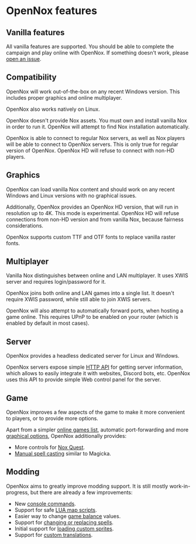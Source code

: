 # OpenNox features

## Vanilla features

All vanilla features are supported. You should be able to complete the campaign and play online with OpenNox.
If something doesn't work, please [open an issue](https://github.com/noxworld-dev/opennox/issues/new/choose).

## Compatibility

OpenNox will work out-of-the-box on any recent Windows version. This includes proper graphics and online multiplayer.

OpenNox also works natively on Linux.

OpenNox doesn't provide Nox assets. You must own and install vanilla Nox in order to run it.
OpenNox will attempt to find Nox installation automatically.

OpenNox is able to connect to regular Nox servers, as well as Nox players will be able to connect to OpenNox servers.
This is only true for regular version of OpenNox. OpenNox HD will refuse to connect with non-HD players.

## Graphics

OpenNox can load vanilla Nox content and should work on any recent Windows and Linux versions with no graphical issues.

Additionally, OpenNox provides an OpenNox HD version, that will run in resolution up to 4K. This mode is experimental.
OpenNox HD will refuse connections from non-HD version and from vanilla Nox, because fairness considerations.

OpenNox supports custom TTF and OTF fonts to replace vanilla raster fonts.

## Multiplayer

Vanilla Nox distinguishes between online and LAN multiplayer. It uses XWIS server and requires login/password for it.

OpenNox joins both online and LAN games into a single list. It doesn't require XWIS password, while still able to join XWIS servers.

OpenNox will also attempt to automatically forward ports, when hosting a game online.
This requires UPnP to be enabled on your router (which is enabled by default in most cases). 

## Server

OpenNox provides a headless dedicated server for Linux and Windows.

OpenNox servers expose simple [HTTP API](server-api.md) for getting server information,
which allows to easily integrate it with websites, Discord bots, etc.
OpenNox uses this API to provide simple Web control panel for the server.

## Game

OpenNox improves a few aspects of the game to make it more convenient to players, or to provide more options.

Apart from a simpler [online games list](#multiplayer), automatic port-forwarding and more [graphical options](#graphics),
OpenNox additionally provides:

- More controls for [Nox Quest](game-quest.md).
- [Manual spell casting](game-manual-cast.md) similar to Magicka.

## Modding

OpenNox aims to greatly improve modding support. It is still mostly work-in-progress, but there are already a few improvements:

- New [console commands](game-console.md).
- Support for safe [LUA map scripts](maps-lua.md).
- Easier way to change [game balance](mod-balance.md) values.
- Support for [changing or replacing spells](mod-spells.md).
- Initial support for [loading custom sprites](mod-sprites.md).
- Support for [custom translations](mod-translation.md).
